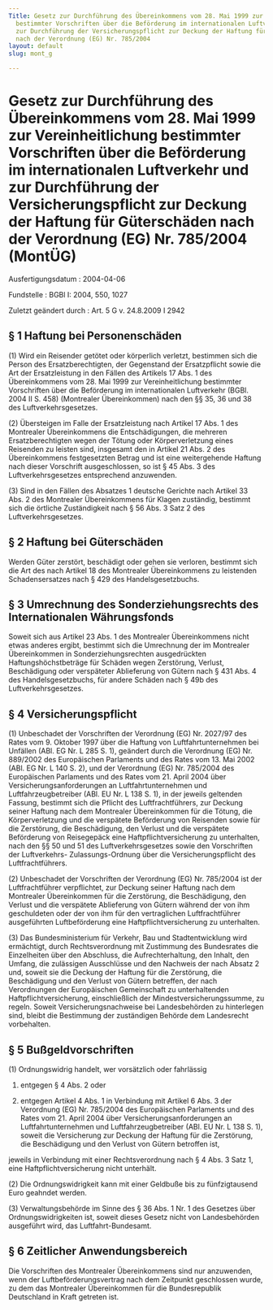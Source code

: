 ```yaml
---
Title: Gesetz zur Durchführung des Übereinkommens vom 28. Mai 1999 zur Vereinheitlichung
  bestimmter Vorschriften über die Beförderung im internationalen Luftverkehr und
  zur Durchführung der Versicherungspflicht zur Deckung der Haftung für Güterschäden
  nach der Verordnung (EG) Nr. 785/2004
layout: default
slug: mont_g

---
```


# Gesetz zur Durchführung des Übereinkommens vom 28. Mai 1999 zur Vereinheitlichung bestimmter Vorschriften über die Beförderung im internationalen Luftverkehr und zur Durchführung der Versicherungspflicht zur Deckung der Haftung für Güterschäden nach der Verordnung (EG) Nr. 785/2004 (MontÜG)

Ausfertigungsdatum
:   2004-04-06

Fundstelle
:   BGBl I: 2004, 550, 1027

Zuletzt geändert durch
:   Art. 5 G v. 24.8.2009 I 2942


## § 1 Haftung bei Personenschäden

(1) Wird ein Reisender getötet oder körperlich verletzt, bestimmen
sich die Person des Ersatzberechtigten, der Gegenstand der
Ersatzpflicht sowie die Art der Ersatzleistung in den Fällen des
Artikels 17 Abs. 1 des Übereinkommens vom 28. Mai 1999 zur
Vereinheitlichung bestimmter Vorschriften über die Beförderung im
internationalen Luftverkehr (BGBl. 2004 II S. 458) (Montrealer
Übereinkommen) nach den §§ 35, 36 und 38 des Luftverkehrsgesetzes.

(2) Übersteigen im Falle der Ersatzleistung nach Artikel 17 Abs. 1 des
Montrealer Übereinkommens die Entschädigungen, die mehreren
Ersatzberechtigten wegen der Tötung oder Körperverletzung eines
Reisenden zu leisten sind, insgesamt den in Artikel 21 Abs. 2 des
Übereinkommens festgesetzten Betrag und ist eine weitergehende Haftung
nach dieser Vorschrift ausgeschlossen, so ist § 45 Abs. 3 des
Luftverkehrsgesetzes entsprechend anzuwenden.

(3) Sind in den Fällen des Absatzes 1 deutsche Gerichte nach Artikel
33 Abs. 2 des Montrealer Übereinkommens für Klagen zuständig, bestimmt
sich die örtliche Zuständigkeit nach § 56 Abs. 3 Satz 2 des
Luftverkehrsgesetzes.


## § 2 Haftung bei Güterschäden

Werden Güter zerstört, beschädigt oder gehen sie verloren, bestimmt
sich die Art des nach Artikel 18 des Montrealer Übereinkommens zu
leistenden Schadensersatzes nach § 429 des Handelsgesetzbuchs.


## § 3 Umrechnung des Sonderziehungsrechts des Internationalen Währungsfonds

Soweit sich aus Artikel 23 Abs. 1 des Montrealer Übereinkommens nicht
etwas anderes ergibt, bestimmt sich die Umrechnung der im Montrealer
Übereinkommen in Sonderziehungsrechten ausgedrückten
Haftungshöchstbeträge für Schäden wegen Zerstörung, Verlust,
Beschädigung oder verspäteter Ablieferung von Gütern nach § 431 Abs. 4
des Handelsgesetzbuchs, für  andere Schäden nach § 49b des
Luftverkehrsgesetzes.


## § 4 Versicherungspflicht

(1) Unbeschadet der Vorschriften der Verordnung (EG) Nr. 2027/97 des
Rates vom 9. Oktober 1997 über die Haftung von Luftfahrtunternehmen
bei Unfällen (ABl. EG Nr. L 285 S. 1), geändert durch die Verordnung
(EG) Nr. 889/2002 des Europäischen Parlaments und des Rates vom 13.
Mai 2002 (ABl. EG Nr. L 140 S. 2), und der Verordnung (EG) Nr.
785/2004 des Europäischen Parlaments und des Rates vom 21. April 2004
über Versicherungsanforderungen an Luftfahrtunternehmen und
Luftfahrzeugbetreiber (ABl. EU Nr. L 138 S. 1), in der jeweils
geltenden Fassung, bestimmt sich die Pflicht des Luftfrachtführers,
zur Deckung seiner Haftung nach dem Montrealer Übereinkommen für die
Tötung, die Körperverletzung und die verspätete Beförderung von
Reisenden sowie für die Zerstörung, die Beschädigung, den Verlust und
die verspätete Beförderung von Reisegepäck eine
Haftpflichtversicherung zu unterhalten, nach den §§ 50 und 51 des
Luftverkehrsgesetzes sowie den Vorschriften der Luftverkehrs-
Zulassungs-Ordnung über die Versicherungspflicht des
Luftfrachtführers.

(2) Unbeschadet der Vorschriften der Verordnung (EG) Nr. 785/2004 ist
der Luftfrachtführer verpflichtet, zur Deckung seiner Haftung nach dem
Montrealer Übereinkommen für die Zerstörung, die Beschädigung, den
Verlust und die verspätete Ablieferung von Gütern während der von ihm
geschuldeten oder der von ihm für den vertraglichen Luftfrachtführer
ausgeführten Luftbeförderung eine Haftpflichtversicherung zu
unterhalten.

(3) Das Bundesministerium für Verkehr, Bau und Stadtentwicklung wird
ermächtigt, durch Rechtsverordnung mit Zustimmung des Bundesrates die
Einzelheiten über den Abschluss, die Aufrechterhaltung, den Inhalt,
den Umfang, die zulässigen Ausschlüsse und den Nachweis der nach
Absatz 2 und, soweit sie die Deckung der Haftung für die Zerstörung,
die Beschädigung und den Verlust von Gütern betreffen, der nach
Verordnungen der Europäischen Gemeinschaft zu unterhaltenden
Haftpflichtversicherung, einschließlich der Mindestversicherungssumme,
zu regeln. Soweit Versicherungsnachweise bei Landesbehörden zu
hinterlegen sind, bleibt die Bestimmung der zuständigen Behörde dem
Landesrecht vorbehalten.


## § 5 Bußgeldvorschriften

(1) Ordnungswidrig handelt, wer vorsätzlich oder fahrlässig

1.  entgegen § 4 Abs. 2 oder


2.  entgegen Artikel 4 Abs. 1 in Verbindung mit Artikel 6 Abs. 3 der
    Verordnung (EG) Nr. 785/2004 des Europäischen Parlaments und des Rates
    vom 21. April 2004 über Versicherungsanforderungen an
    Luftfahrtunternehmen und Luftfahrzeugbetreiber (ABl. EU Nr. L 138 S.
    1), soweit die Versicherung zur Deckung der Haftung für die
    Zerstörung, die Beschädigung und den Verlust von Gütern betroffen ist,



jeweils in Verbindung mit einer Rechtsverordnung nach § 4 Abs. 3 Satz
1, eine Haftpflichtversicherung nicht unterhält.

(2) Die Ordnungswidrigkeit kann mit einer Geldbuße bis zu
fünfzigtausend Euro geahndet werden.

(3) Verwaltungsbehörde im Sinne des § 36 Abs. 1 Nr. 1 des Gesetzes
über Ordnungswidrigkeiten ist, soweit dieses Gesetz nicht von
Landesbehörden ausgeführt wird, das Luftfahrt-Bundesamt.


## § 6 Zeitlicher Anwendungsbereich

Die Vorschriften des Montrealer Übereinkommens sind nur anzuwenden,
wenn der Luftbeförderungsvertrag nach dem Zeitpunkt geschlossen wurde,
zu dem das Montrealer Übereinkommen für die Bundesrepublik Deutschland
in Kraft getreten ist.

